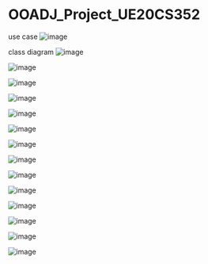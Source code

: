 ﻿# OOADJ_Project_UE20CS352

use case
![image](https://user-images.githubusercontent.com/51742316/234727461-cd169b04-6ded-405c-9b2b-42319ba421cf.png)

class diagram
![image](https://user-images.githubusercontent.com/51742316/234727514-8ad33d7a-a276-4a17-bf39-e396a5a15825.png)



![image](https://user-images.githubusercontent.com/51742316/234725615-f1144a8b-2e7f-4649-8c4a-88789b039bd3.png)

![image](https://user-images.githubusercontent.com/51742316/234725654-acba429f-daeb-4306-97ee-fb250707fd7d.png)

![image](https://user-images.githubusercontent.com/51742316/234725726-e370bf78-3da6-4551-badf-ccb279a86525.png)

![image](https://user-images.githubusercontent.com/51742316/234725762-236e84a2-aa4b-403b-a4ab-b27180fa45ed.png)

![image](https://user-images.githubusercontent.com/51742316/234725802-1eff3d56-30e4-4d56-babb-85b980249b42.png)

![image](https://user-images.githubusercontent.com/51742316/234725842-a632d16a-e896-4ebe-ba7d-ebd5a619c98a.png)

![image](https://user-images.githubusercontent.com/51742316/234725929-c33d0ba0-fefe-4937-a2c3-60870a32b759.png)

![image](https://user-images.githubusercontent.com/51742316/234726005-7331376d-f481-477d-9de3-78cde3fab09a.png)

![image](https://user-images.githubusercontent.com/51742316/234726046-97105b3f-27de-4921-8eaa-4f1d6851329a.png)

![image](https://user-images.githubusercontent.com/51742316/234726082-3d030a4e-0017-4ce1-8050-8bbe836f5706.png)

![image](https://user-images.githubusercontent.com/51742316/234726118-5c7d2ce7-4b70-4c77-8fa3-3718beeef238.png)

![image](https://user-images.githubusercontent.com/51742316/234726211-321da713-5f43-4026-97ad-5afe9717d8b2.png)

![image](https://user-images.githubusercontent.com/51742316/234726999-4ad7be88-bc98-4daf-85e4-1c73e30d025f.png)
